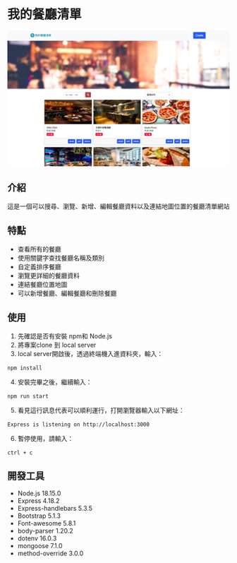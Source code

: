 # 我的餐廳清單
![1](https://raw.githubusercontent.com/Sawd1208/restaurant-list/main/public/image/3.png)



## 介紹
這是一個可以搜尋、瀏覽、新增、編輯餐廳資料以及連結地圖位置的餐廳清單網站

## 特點
- 查看所有的餐廳
- 使用關鍵字查找餐廳名稱及類別
- 自定義排序餐廳
- 瀏覽更詳細的餐廳資料
- 連結餐廳位置地圖
- 可以新增餐廳、編輯餐廳和刪除餐廳

## 使用
1. 先確認是否有安裝 npm和 Node.js
2. 將專案clone 到 local server
3. local server開啟後，透過終端機入進資料夾，輸入：
```
npm install
```
4. 安裝完畢之後，繼續輸入：
```
npm run start
```
5. 看見這行訊息代表可以順利運行，打開瀏覽器輸入以下網址：
```
Express is listening on http://localhost:3000
```
6. 暫停使用，請輸入：
```
ctrl + c
```

## 開發工具
- Node.js 18.15.0
- Express 4.18.2
- Express-handlebars 5.3.5
- Bootstrap 5.1.3
- Font-awesome 5.8.1
- body-parser 1.20.2
- dotenv 16.0.3
- mongoose 7.1.0
- method-override 3.0.0